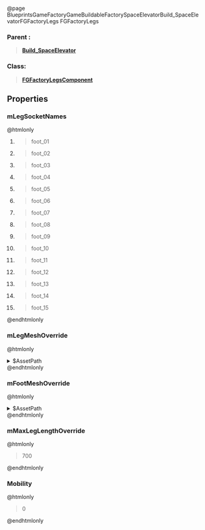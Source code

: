 @page BlueprintsGameFactoryGameBuildableFactorySpaceElevatorBuild_SpaceElevatorFGFactoryLegs FGFactoryLegs
### Parent :
<b><a href="_blueprints_game_factory_game_buildable_factory_space_elevator_build__space_elevator.html"><blockquote>Build_SpaceElevator</blockquote></a></b>
### Class:
<b><a href="_class_script_f_g_factory_legs_component.html"><blockquote>FGFactoryLegsComponent</blockquote></a></b>
## Properties
### mLegSocketNames
@htmlonly
<ol>
<li>
<blockquote>foot_01</blockquote>
</li>
<li>
<blockquote>foot_02</blockquote>
</li>
<li>
<blockquote>foot_03</blockquote>
</li>
<li>
<blockquote>foot_04</blockquote>
</li>
<li>
<blockquote>foot_05</blockquote>
</li>
<li>
<blockquote>foot_06</blockquote>
</li>
<li>
<blockquote>foot_07</blockquote>
</li>
<li>
<blockquote>foot_08</blockquote>
</li>
<li>
<blockquote>foot_09</blockquote>
</li>
<li>
<blockquote>foot_10</blockquote>
</li>
<li>
<blockquote>foot_11</blockquote>
</li>
<li>
<blockquote>foot_12</blockquote>
</li>
<li>
<blockquote>foot_13</blockquote>
</li>
<li>
<blockquote>foot_14</blockquote>
</li>
<li>
<blockquote>foot_15</blockquote>
</li>
</ol>
@endhtmlonly

### mLegMeshOverride
@htmlonly
<details>
 <summary>$AssetPath</summary>
<b><a href="_blueprints_game_factory_game_buildable-shared_shared_parts_mesh_space_elevator__leg.html"><blockquote>SpaceElevator_Leg</blockquote></a></b>
</details>
@endhtmlonly

### mFootMeshOverride
@htmlonly
<details>
 <summary>$AssetPath</summary>
<b><a href="_blueprints_game_factory_game_buildable-shared_shared_parts_mesh_space_elevator__foot.html"><blockquote>SpaceElevator_Foot</blockquote></a></b>
</details>
@endhtmlonly

### mMaxLegLengthOverride
@htmlonly
<blockquote>700</blockquote>
@endhtmlonly

### Mobility
@htmlonly
<blockquote>0</blockquote>
@endhtmlonly

